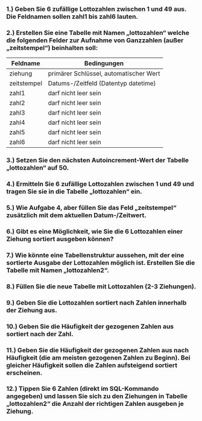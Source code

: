 ### 1.) Geben Sie 6 zufällige Lottozahlen zwischen 1 und 49 aus. Die Feldnamen sollen zahl1 bis zahl6 lauten.

### 2.) Erstellen Sie eine Tabelle mit Namen „lottozahlen“ welche die folgenden Felder zur Aufnahme von Ganzzahlen (außer „zeitstempel“) beinhalten soll:

| Feldname | Bedingungen |
|-|-|
|ziehung|primärer Schlüssel, automatischer Wert|
|zeitstempel|Datums-/Zeitfeld (Datentyp datetime)|
|zahl1|darf nicht leer sein|
|zahl2|darf nicht leer sein|
|zahl3|darf nicht leer sein|
|zahl4|darf nicht leer sein|
|zahl5|darf nicht leer sein|
|zahl6|darf nicht leer sein|


### 3.) Setzen Sie den nächsten Autoincrement-Wert der Tabelle „lottozahlen“ auf 50.

### 4.) Ermitteln Sie 6 zufällige Lottozahlen zwischen 1 und 49 und tragen Sie sie in die Tabelle „lottozahlen“ ein.

### 5.) Wie Aufgabe 4, aber füllen Sie das Feld „zeitstempel“ zusätzlich mit dem aktuellen Datum-/Zeitwert.

### 6.) Gibt es eine Möglichkeit, wie Sie die 6 Lottozahlen einer Ziehung sortiert ausgeben können?

### 7.) Wie könnte eine Tabellenstruktur aussehen, mit der eine sortierte Ausgabe der Lottozahlen möglich ist. Erstellen Sie die Tabelle mit Namen „lottozahlen2“.

### 8.) Füllen Sie die neue Tabelle mit Lottozahlen (2-3 Ziehungen).

### 9.) Geben Sie die Lottozahlen sortiert nach Zahlen innerhalb der Ziehung aus.

### 10.) Geben Sie die Häufigkeit der gezogenen Zahlen aus sortiert nach der Zahl.

### 11.) Geben Sie die Häufigkeit der gezogenen Zahlen aus nach Häufigkeit (die am meisten gezogenen Zahlen zu Beginn). Bei gleicher Häufigkeit sollen die Zahlen aufsteigend sortiert erscheinen.

### 12.) Tippen Sie 6 Zahlen (direkt im SQL-Kommando angegeben) und lassen Sie sich zu den Ziehungen in Tabelle „lottozahlen2“ die Anzahl der richtigen Zahlen ausgeben je Ziehung.